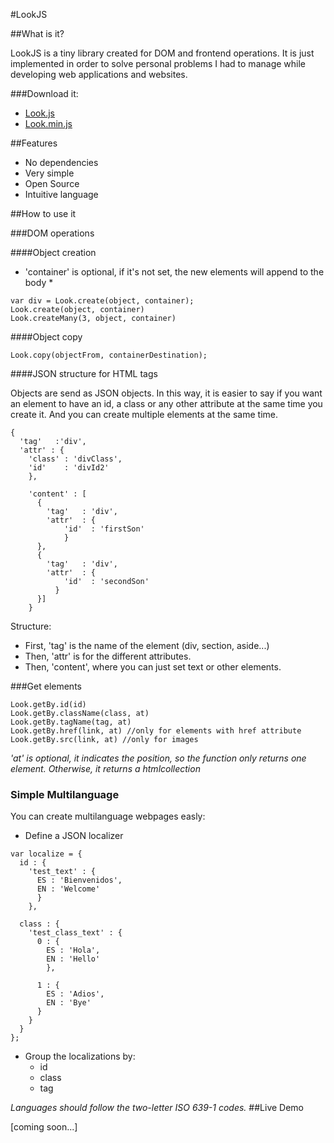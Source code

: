 #LookJS

##What is it?

LookJS is a tiny library created for DOM and frontend operations. It is just implemented in order to solve personal problems I had to manage while developing web applications and websites.

###Download it:

* [Look.js](https://github.com/elenatorro/LookJS/blob/master/lib/Look.js)
* [Look.min.js](https://github.com/elenatorro/LookJS/blob/master/lib/Look.min.js)

##Features
* No dependencies
* Very simple
* Open Source
* Intuitive language

##How to use it

###DOM operations

####Object creation
* 'container' is optional, if it's not set, the new elements will append to the body *

```
var div = Look.create(object, container);
Look.create(object, container)
Look.createMany(3, object, container)
```

####Object copy
```
Look.copy(objectFrom, containerDestination);
```

####JSON structure for HTML tags

Objects are send as JSON objects. In this way, it is easier to say if you want an element to have an id, a class or any other attribute at the same time you create it. And you can create multiple elements at the same time.


```
{
  'tag'   :'div',
  'attr' : {
    'class' : 'divClass',
    'id'    : 'divId2'
    },

    'content' : [
      {
        'tag'   : 'div',
        'attr'  : {
            'id'  : 'firstSon'
            }
      },
      {
        'tag'   : 'div',
        'attr'  : {
            'id'  : 'secondSon'
          }
      }]
    }
```

Structure:
* First, 'tag' is the name of the element (div, section, aside...)
* Then, 'attr' is for the different attributes.
* Then, 'content', where you can just set text or other elements.

###Get elements

```
Look.getBy.id(id)
Look.getBy.className(class, at)
Look.getBy.tagName(tag, at)
Look.getBy.href(link, at) //only for elements with href attribute
Look.getBy.src(link, at) //only for images
```

*'at' is optional, it indicates the position, so the function only returns one element.
Otherwise, it returns a htmlcollection*

### Simple Multilanguage

You can create multilanguage webpages easly:

* Define a JSON localizer

```
var localize = {
  id : {
    'test_text' : {
      ES : 'Bienvenidos',
      EN : 'Welcome'
      }
    },

  class : {
    'test_class_text' : {
      0 : {
        ES : 'Hola',
        EN : 'Hello'
        },

      1 : {
        ES : 'Adios',
        EN : 'Bye'
      }
    }
  }
};
```

* Group the localizations by:
  * id
  * class
  * tag

*Languages should follow the two-letter ISO 639-1 codes.*
##Live Demo

[coming soon...]

